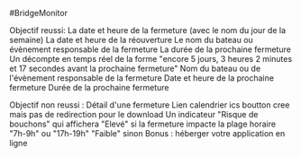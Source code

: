 ﻿#BridgeMonitor 
 
 Objectif reussi:
La date et heure de la fermeture (avec le nom du jour de la semaine)
La date et heure de la réouverture
Le nom du bateau ou évènement responsable de la fermeture
La durée de la prochaine fermeture
Un décompte en temps réel de la forme "encore 5 jours, 3 heures 2 minutes et 17 secondes avant la prochaine fermeture" 
Nom du bateau ou de l'évènement responsable de la fermeture
Date et heure de la prochaine fermeture
Durée de la prochaine fermeture

Objectif non reussi :
Détail d'une fermeture
Lien calendrier ics  boutton cree mais pas de redirection pour le download
Un indicateur "Risque de bouchons" qui affichera
"Elevé" si la fermeture impacte la plage horaire "7h-9h" ou "17h-19h"
"Faible" sinon
Bonus : héberger votre application en ligne
